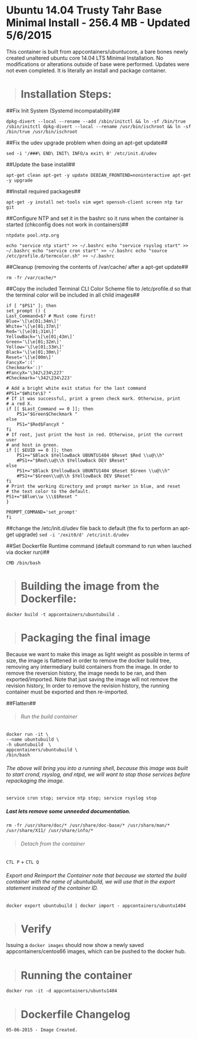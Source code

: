 #  Ubuntu 14.04 Trusty Tahr Base Minimal Install - 256.4 MB - Updated 5/6/2015

This container is built from appcontainers/ubuntucore, a bare bones newly created unaltered ubuntu core 14.04 LTS Minimal Installation. No modifications or alterations outside of base were performed. Updates were not even completed. It is literally an install and package container.


># Installation Steps:

##Fix Init System (Systemd incompatability)##
   
   `dpkg-divert --local --rename --add /sbin/initctl && ln -sf /bin/true /sbin/initctl
   dpkg-divert --local --rename /usr/bin/ischroot && ln -sf /bin/true /usr/bin/ischroot`

##Fix the udev upgrade problem when doing an apt-get update##
   
   `sed -i '/###\ END\ INIT\ INFO/a exit\ 0' /etc/init.d/udev`

##Update the base install##
  
   `apt-get clean
   apt-get -y update
   DEBIAN_FRONTEND=noninteractive apt-get -y upgrade`

##Install required packages##

   `apt-get -y install net-tools vim wget openssh-client screen ntp tar git`


##Configure NTP and set it in the bashrc so it runs when the container is started (chkconfig does not work in containers)##

   `ntpdate pool.ntp.org`

   `echo "service ntp start" >> ~/.bashrc
   echo "service rsyslog start" >> ~/.bashrc
   echo "service cron start" >> ~/.bashrc
   echo "source /etc/profile.d/termcolor.sh" >> ~/.bashrc`


##Cleanup (removing the contents of /var/cache/ after a apt-get update##

   `rm -fr /var/cache/*`


##Copy the included Terminal CLI Color Scheme file to /etc/profile.d so that the terminal color will be included in all child images##

    if [ "$PS1" ]; then
    set_prompt () {
    Last_Command=$? # Must come first!
    Blue='\[\e[01;34m\]'
    White='\[\e[01;37m\]'
    Red='\[\e[01;31m\]'
    YellowBack='\[\e[01;43m\]'
    Green='\[\e[01;32m\]'
    Yellow='\[\e[01;33m\]'
    Black='\[\e[01;30m\]'
    Reset='\[\e[00m\]'
    FancyX=':('
    Checkmark=':)'
    #FancyX='\342\234\227'
    #Checkmark='\342\234\223'

    # Add a bright white exit status for the last command
    #PS1="$White\$? "
    # If it was successful, print a green check mark. Otherwise, print
    # a red X.
    if [[ $Last_Command == 0 ]]; then
        PS1="$Green$Checkmark "
    else
        PS1="$Red$FancyX "
    fi
    # If root, just print the host in red. Otherwise, print the current user
    # and host in green.
    if [[ $EUID == 0 ]]; then
        PS1+="$Black $YellowBack UBUNTU1404 $Reset $Red \\u@\\h"
        #PS1+="$Red\\u@\\h $YellowBack DEV $Reset"
    else
        PS1+="$Black $YellowBack UBUNTU1404 $Reset $Green \\u@\\h"
        #PS1+="$Green\\u@\\h $YellowBack DEV $Reset"
    fi
    # Print the working directory and prompt marker in blue, and reset
    # the text color to the default.
    PS1+="$Blue\\w \\\$$Reset "
    }
    
    PROMPT_COMMAND='set_prompt'
    fi

##change the /etc/init.d/udev file back to default (the fix to perform an apt-get upgrade)
   `sed -i '/exit0/d' /etc/init.d/udev`

##Set Dockerfile Runtime command (default command to run when lauched via docker run)##
    
    CMD /bin/bash

># Building the image from the Dockerfile:
    
   `docker build -t appcontainers/ubuntubuild .`


># Packaging the final image

Because we want to make this image as light weight as possible in terms of size, the image is flattened in order to remove the docker build tree, removing any intermediary build containers from the image. In order to remove the reversion history, the image needs to be ran, and then exported/imported. Note that just saving the image will not remove the revision history, In order to remove the revision history, the running container must be exported and then re-imported. 

##Flatten##

>###### Run the build container

    docker run -it \
    --name ubuntubuild \
    -h ubuntubuild  \
    appcontainers/ubuntubuild \
    /bin/bash
 
   
###### The above will bring you into a running shell, because this image was built to start crond, rsyslog, and ntpd, we will want to stop those services before repackaging the image. 


   `service cron stop; service ntp stop; service rsyslog stop`

##### Last lets remove some unneeded documentation.
   `rm -fr /usr/share/doc/* /usr/share/doc-base/* /usr/share/man/* /usr/share/X11/ /usr/share/info/*`

>###### Detach from the container
    
   `CTL P` + `CTL Q`


###### Export and Reimport the Container note that because we started the build container with the name of ubuntubuild, we will use that in the export statement instead of the container ID.

    
   `docker export ubuntubuild | docker import - appcontainers/ubuntu1404`

># Verify

Issuing a `docker images` should now show a newly saved appcontainers/centos66 images, which can be pushed to the docker hub.

># Running the container
    
   `docker run -it -d appcontainers/ubuntu1404`

># Dockerfile Changelog
    
    05-06-2015 - Image Created.
